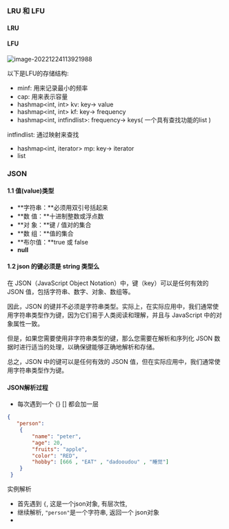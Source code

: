 







### LRU 和 LFU

#### LRU



#### LFU

![image-20221224113921988](https://i0.hdslb.com/bfs/album/958d44c8c8d937085a3a68f2c9a0120521b164dc.png)

以下是LFU的存储结构:

- minf: 用来记录最小的频率
- cap: 用来表示容量
- hashmap<int, int> kv: key-> value
- hashmap<int, int> kf: key-> frequency
- hashmap<int, intfindlist>: frequency-> keys( 一个具有查找功能的list )



intfindlist: 通过映射来查找

- hashmap<int, iterator> mp: key-> iterator
- list







### JSON

#### 1.1 值(value)类型

- **字符串：**必须用双引号括起来
- **数 值：**十进制整数或浮点数
- **对 象：**键 / 值对的集合
- **数 组：**值的集合
- **布尔值：**true 或 false
- **null**





#### 1.2 json 的键必须是 string 类型么

在 JSON（JavaScript Object Notation）中，键（key）可以是任何有效的 JSON 值，包括字符串、数字、对象、数组等。

因此，JSON 的键并不必须是字符串类型。实际上，在实际应用中，我们通常使用字符串类型作为键，因为它们易于人类阅读和理解，并且与 JavaScript 中的对象属性一致。

但是，如果您需要使用非字符串类型的键，那么您需要在解析和序列化 JSON 数据时进行适当的处理，以确保键能够正确地解析和存储。

总之，JSON 中的键可以是任何有效的 JSON 值，但在实际应用中，我们通常使用字符串类型作为键。





#### JSON解析过程

-  每次遇到一个 {} [] 都会加一层

```json
{
   "person":
	{
   		"name": "peter",
   		"age": 20, 
   		"fruits": "apple",
   		"color": "RED",
   		"hobby": [666 , "EAT" , "dadooudou" , "睡觉"]
	}
 }
```





实例解析

- 首先遇到 `{`, 这是一个json对象, 有层次性,
- 继续解析, `"person"`是一个字符串, 返回一个 json对象
- 
